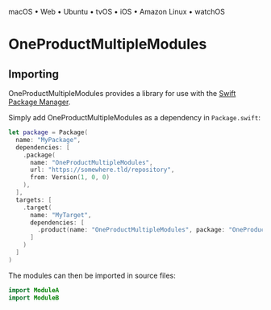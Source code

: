 

macOS • Web • Ubuntu • tvOS • iOS • Amazon Linux • watchOS

# OneProductMultipleModules



## Importing

OneProductMultipleModules provides a library for use with the [Swift Package Manager](https://swift.org/package-manager/).

Simply add OneProductMultipleModules as a dependency in `Package.swift`:

```swift
let package = Package(
  name: "MyPackage",
  dependencies: [
    .package(
      name: "OneProductMultipleModules",
      url: "https://somewhere.tld/repository",
      from: Version(1, 0, 0)
    ),
  ],
  targets: [
    .target(
      name: "MyTarget",
      dependencies: [
        .product(name: "OneProductMultipleModules", package: "OneProductMultipleModules"),
      ]
    )
  ]
)
```

The modules can then be imported in source files:

```swift
import ModuleA
import ModuleB
```

